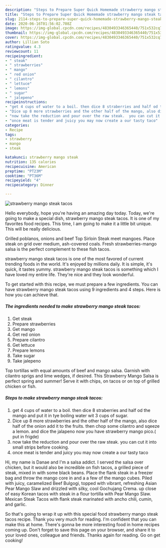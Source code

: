```yaml
---
description: "Steps to Prepare Super Quick Homemade strawberry mango steak tacos"
title: "Steps to Prepare Super Quick Homemade strawberry mango steak tacos"
slug: 2114-steps-to-prepare-super-quick-homemade-strawberry-mango-steak-tacos
date: 2020-06-16T01:56:02.708Z
image: https://img-global.cpcdn.com/recipes/4830493346365440/751x532cq70/strawberry-mango-steak-tacos-recipe-main-photo.jpg
thumbnail: https://img-global.cpcdn.com/recipes/4830493346365440/751x532cq70/strawberry-mango-steak-tacos-recipe-main-photo.jpg
cover: https://img-global.cpcdn.com/recipes/4830493346365440/751x532cq70/strawberry-mango-steak-tacos-recipe-main-photo.jpg
author: Lillian Soto
ratingvalue: 4.3
reviewcount: 11
recipeingredient:
- " steak"
- " strawberries"
- " mango"
- " red onion"
- " cilantro"
- " lettuce"
- " lemons"
- " sugar"
- " jalepeno"
recipeinstructions:
- "get 4 cups of water to a boil. then dice 8 straberries and half od the mango and put it in tye boiling water wit 3 cups of sugar."
- "Dice up 8 more strawberries and the other half of the mango, also dice half of the onion add it to the fruits. then chop some cilantro and sqeeze a lemon. and dice the jalapeno now you have strawberry mango pico.( put in frigde)"
- "now take the reduction and pour over the raw steak.  you can cut it into small strips before cooking."
- "once meat is tender and juicy you may now create a our tasty taco"
categories:
- Recipe
tags:
- strawberry
- mango
- steak

katakunci: strawberry mango steak 
nutrition: 135 calories
recipecuisine: American
preptime: "PT23M"
cooktime: "PT36M"
recipeyield: "4"
recipecategory: Dinner

---
```



![strawberry mango steak tacos](https://img-global.cpcdn.com/recipes/4830493346365440/751x532cq70/strawberry-mango-steak-tacos-recipe-main-photo.jpg)

Hello everybody, hope you're having an amazing day today. Today, we're going to make a special dish, strawberry mango steak tacos. It is one of my favorites food recipes. This time, I am going to make it a little bit unique. This will be really delicious.

Grilled poblanos, onions and beef Top Sirloin Steak meet mangoes. Place steak on grid over medium, ash-covered coals. Fresh strawberries-mango salsa is the perfect complement to these fish tacos.

strawberry mango steak tacos is one of the most favored of current trending foods in the world. It's enjoyed by millions daily. It is simple, it's quick, it tastes yummy. strawberry mango steak tacos is something which I have loved my entire life. They're nice and they look wonderful.


To get started with this recipe, we must prepare a few ingredients. You can have strawberry mango steak tacos using 9 ingredients and 4 steps. Here is how you can achieve that.

<!--inarticleads1-->

##### The ingredients needed to make strawberry mango steak tacos:

1. Get  steak
1. Prepare  strawberries
1. Get  mango
1. Get  red onion
1. Prepare  cilantro
1. Get  lettuce
1. Prepare  lemons
1. Take  sugar
1. Take  jalepeno


Top tortillas with equal amounts of beef and mango salsa. Garnish with cilantro sprigs and lime wedges, if desired. This Strawberry Mango Salsa is perfect spring and summer! Serve it with chips, on tacos or on top of grilled chicken or fish. 

<!--inarticleads2-->

##### Steps to make strawberry mango steak tacos:

1. get 4 cups of water to a boil. then dice 8 straberries and half od the mango and put it in tye boiling water wit 3 cups of sugar.
1. Dice up 8 more strawberries and the other half of the mango, also dice half of the onion add it to the fruits. then chop some cilantro and sqeeze a lemon. and dice the jalapeno now you have strawberry mango pico.( put in frigde)
1. now take the reduction and pour over the raw steak.  you can cut it into small strips before cooking.
1. once meat is tender and juicy you may now create a our tasty taco


Hi, my name is Danae and I&#39;m a salsa addict. I served the salsa over chicken, but it would also be incredible on fish tacos, a grilled piece of steak, mixed in with some black beans. Place the flank steak in a freezer bag and throw the mango core in and a a few of the mango cubes. Piled with juicy, caramelized Beef Bulgogi, topped with vibrant, refreshing Asian Pear Mango Slaw and drizzled with silky, cool Gochujang Crema. up close of easy Korean tacos with steak in a flour tortilla with Pear Mango Slaw. Mexican Steak Tacos with flank steak marinated with ancho chili, cumin, and garlic. 

So that's going to wrap it up with this special food strawberry mango steak tacos recipe. Thank you very much for reading. I'm confident that you can make this at home. There's gonna be more interesting food in home recipes coming up. Don't forget to save this page on your browser, and share it to your loved ones, colleague and friends. Thanks again for reading. Go on get cooking!
